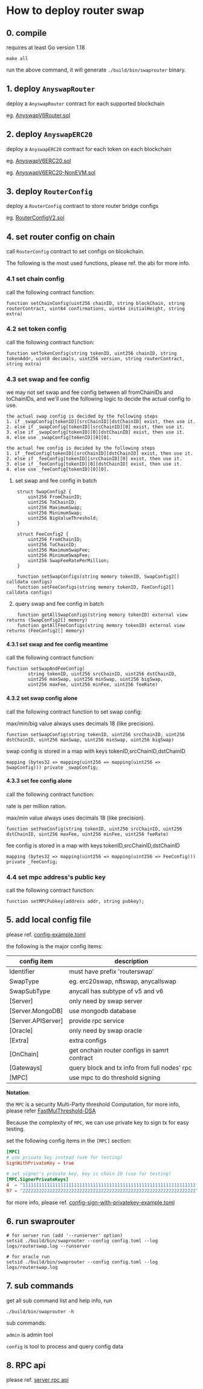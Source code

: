 # How to deploy router swap

## 0. compile

requires at least Go version 1.18

```shell
make all
```
run the above command, it will generate `./build/bin/swaprouter` binary.

## 1. deploy `AnyswapRouter`

deploy a `AnyswapRouter` contract for each supported blockchain

eg. [AnyswapV6Router.sol](https://github.com/deltaswapio/anyswap-v1-core/blob/master/contracts/AnyswapV6Router.sol)

## 2. deploy `AnyswapERC20`

deploy a `AnyswapERC20` contract for each token on each blockchain

eg. [AnyswapV6ERC20.sol](https://github.com/deltaswapio/anyswap-v1-core/blob/master/contracts/AnyswapV6ERC20.sol)

eg. [AnyswapV6ERC20-NonEVM.sol](https://github.com/deltaswapio/anyswap-v1-core/blob/master/contracts/AnyswapV6ERC20-NonEVM.sol)

## 3. deploy `RouterConfig`

deploy a `RouterConfig` contract to store router bridge configs

eg. [RouterConfigV2.sol](https://github.com/deltaswapio/router-config/blob/main/contracts/RouterConfigV2.sol)

## 4. set router config on chain

call `RouterConfig` contract to set configs on blcokchain.

The following is the most used functions, please ref. the abi for more info.

### 4.1 set chain config

call the following contract function:

```solidity
function setChainConfig(uint256 chainID, string blockChain, string routerContract, uint64 confirmations, uint64 initialHeight, string extra)
```

### 4.2 set token config

call the following contract function:

```solidity
function setTokenConfig(string tokenID, uint256 chainID, string tokenAddr, uint8 decimals, uint256 version, string routerContract, string extra)
```

### 4.3 set swap and fee config

we may not set swap and fee config between all fromChainIDs and toChainIDs,
and we'll use the following logic to decide the actual config to use.

```text
the actual swap config is decided by the following steps
1. if _swapConfig[tokenID][srcChainID][dstChainID] exist, then use it.
2. else if _swapConfig[tokenID][srcChainID][0] exist, then use it.
3. else if _swapConfig[tokenID][0][dstChainID] exist, then use it.
4. else use _swapConfig[tokenID][0][0].
```

```text
the actual fee config is decided by the following steps
1. if _feeConfig[tokenID][srcChainID][dstChainID] exist, then use it.
2. else if _feeConfig[tokenID][srcChainID][0] exist, then use it.
3. else if _feeConfig[tokenID][0][dstChainID] exist, then use it.
4. else use _feeConfig[tokenID][0][0].
```

1. set swap and fee config in batch

```solidity
    struct SwapConfig2 {
        uint256 FromChainID;
        uint256 ToChainID;
        uint256 MaximumSwap;
        uint256 MinimumSwap;
        uint256 BigValueThreshold;
    }

    struct FeeConfig2 {
        uint256 FromChainID;
        uint256 ToChainID;
        uint256 MaximumSwapFee;
        uint256 MinimumSwapFee;
        uint256 SwapFeeRatePerMillion;
    }

    function setSwapConfigs(string memory tokenID, SwapConfig2[] calldata configs)
    function setFeeConfigs(string memory tokenID, FeeConfig2[] calldata configs)
```

2. query swap and fee config in batch

```solidity
    function getAllSwapConfigs(string memory tokenID) external view returns (SwapConfig2[] memory)
    function getAllFeeConfigs(string memory tokenID) external view returns (FeeConfig2[] memory)
```

#### 4.3.1 set swap and fee config meantime

call the following contract function:

```solidity
function setSwapAndFeeConfig(
        string tokenID, uint256 srcChainID, uint256 dstChainID,
        uint256 maxSwap, uint256 minSwap, uint256 bigSwap,
        uint256 maxFee, uint256 minFee, uint256 feeRate)
```

#### 4.3.2 set swap config alone

call the following contract function to set swap config:

max/min/big value always uses decimals 18 (like precision).

```solidity
function setSwapConfig(string tokenID, uint256 srcChainID, uint256 dstChainID, uint256 maxSwap, uint256 minSwap, uint256 bigSwap)
```

swap config is stored in a map with keys tokenID,srcChainID,dstChainID
```solidity
mapping (bytes32 => mapping(uint256 => mapping(uint256 => SwapConfig))) private _swapConfig;
```

#### 4.3.3 set fee config alone

call the following contract function:

rate is per million ration.

max/min value always uses decimals 18 (like precision).

```solidity
function setFeeConfig(string tokenID, uint256 srcChainID, uint256 dstChainID, uint256 maxFee, uint256 minFee, uint256 feeRate)
```

fee config is stored in a map with keys tokenID,srcChainID,dstChainID
```solidity
mapping (bytes32 => mapping(uint256 => mapping(uint256 => FeeConfig))) private _feeConfig;
```

### 4.4 set mpc address's public key

call the following contract function:

```solidity
function setMPCPubkey(address addr, string pubkey);
```

## 5. add local config file

please ref. [config-example.toml](https://github.com/deltaswapio/swaprouter/blob/main/params/config-example.toml)

the following is the major config items:

| config item | description |
| --------------- | --------------- |
| Identifier | must have prefix 'routerswap' |
| SwapType | eg. erc20swap, nftswap, anycallswap |
| SwapSubType | anycall has subtype of v5 and v6 |
| [Server] | only need by swap server |
| [Server.MongoDB] | use mongodb database |
| [Server.APIServer] | provide rpc service |
| [Oracle] | only need by swap oracle |
| [Extra] | extra configs |
| [OnChain] | get onchain router configs in samrt contract |
| [Gateways] | query block and tx info from full nodes' rpc |
| [MPC] | use mpc to do threshold signing |

**Notation**:

the `MPC` is a security Multi-Party threshold Computation,
for more info, please refer [FastMulThreshold-DSA](https://github.com/deltaswapio/FastMulThreshold-DSA)

Because the complexity of `MPC`, we can use private key to sign tx for easy testing.

set the following config items in the `[MPC]` section:

```toml
[MPC]
# use private key instead (use for testing)
SignWithPrivateKey = true

# set signer's private key, key is chain ID (use for testing)
[MPC.SignerPrivateKeys]
4  = "1111111111111111111111111111111111111111111111111111111111111111"
97 = "2222222222222222222222222222222222222222222222222222222222222222"
```

for more info, please ref. [config-sign-with-privatekey-example.toml](https://github.com/deltaswapio/swaprouter/blob/main/params/config-sign-with-privatekey-example.toml)

## 6. run swaprouter

```shell
# for server run (add '--runserver' option)
setsid ./build/bin/swaprouter --config config.toml --log logs/routerswap.log --runserver

# for oracle run
setsid ./build/bin/swaprouter --config config.toml --log logs/routerswap.log
```

## 7. sub commands

get all sub command list and help info, run

```shell
./build/bin/swaprouter -h
```

sub commands:

`admin` is admin tool

`config` is tool to process and query config data

## 8. RPC api

please ref. [server rpc api](https://github.com/deltaswapio/swaprouter/blob/main/rpc/README.md)
